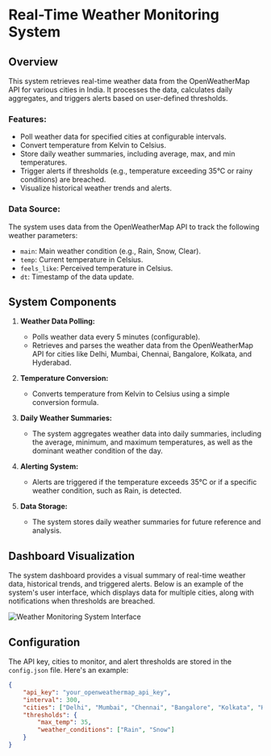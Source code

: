 # Real-Time Weather Monitoring System

## Overview

This system retrieves real-time weather data from the OpenWeatherMap API for various cities in India. It processes the data, calculates daily aggregates, and triggers alerts based on user-defined thresholds.

### Features:
- Poll weather data for specified cities at configurable intervals.
- Convert temperature from Kelvin to Celsius.
- Store daily weather summaries, including average, max, and min temperatures.
- Trigger alerts if thresholds (e.g., temperature exceeding 35°C or rainy conditions) are breached.
- Visualize historical weather trends and alerts.

### Data Source:
The system uses data from the OpenWeatherMap API to track the following weather parameters:
- `main`: Main weather condition (e.g., Rain, Snow, Clear).
- `temp`: Current temperature in Celsius.
- `feels_like`: Perceived temperature in Celsius.
- `dt`: Timestamp of the data update.

## System Components

1. **Weather Data Polling:**
   - Polls weather data every 5 minutes (configurable).
   - Retrieves and parses the weather data from the OpenWeatherMap API for cities like Delhi, Mumbai, Chennai, Bangalore, Kolkata, and Hyderabad.

2. **Temperature Conversion:**
   - Converts temperature from Kelvin to Celsius using a simple conversion formula.

3. **Daily Weather Summaries:**
   - The system aggregates weather data into daily summaries, including the average, minimum, and maximum temperatures, as well as the dominant weather condition of the day.

4. **Alerting System:**
   - Alerts are triggered if the temperature exceeds 35°C or if a specific weather condition, such as Rain, is detected.

5. **Data Storage:**
   - The system stores daily weather summaries for future reference and analysis.

## Dashboard Visualization

The system dashboard provides a visual summary of real-time weather data, historical trends, and triggered alerts. Below is an example of the system's user interface, which displays data for multiple cities, along with notifications when thresholds are breached.

![Weather Monitoring System Interface](./mnt/data/A_real-time_weather_monitoring_system_interface_th.png)

## Configuration

The API key, cities to monitor, and alert thresholds are stored in the `config.json` file. Here's an example:

```json
{
    "api_key": "your_openweathermap_api_key",
    "interval": 300,
    "cities": ["Delhi", "Mumbai", "Chennai", "Bangalore", "Kolkata", "Hyderabad"],
    "thresholds": {
        "max_temp": 35,
        "weather_conditions": ["Rain", "Snow"]
    }
}
